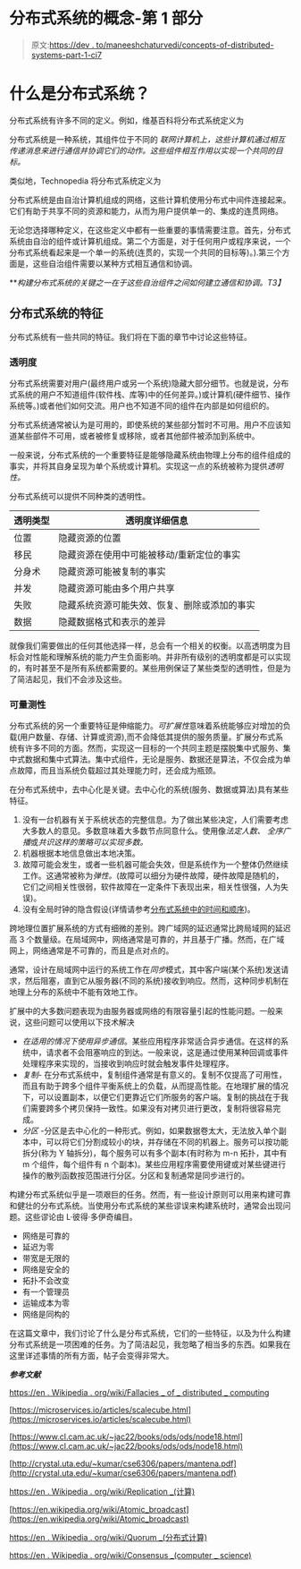 # 分布式系统的概念-第 1 部分

> 原文:[https://dev . to/maneeshchaturvedi/concepts-of-distributed-systems-part-1-ci7](https://dev.to/maneeshchaturvedi/concepts-of-distributed-systems-part-1-ci7)

# 什么是分布式系统？

分布式系统有许多不同的定义。例如，维基百科将分布式系统定义为

分布式系统是一种系统，其组件位于不同的 *联网计算机上，这些计算机通过相互传递消息来进行通信并协调它们的动作。这些组件相互作用以实现一个共同的目标。*

类似地，Technopedia 将分布式系统定义为

分布式系统是由自治计算机组成的网络，这些计算机使用分布式中间件连接起来。它们有助于共享不同的资源和能力，从而为用户提供单一的、集成的连贯网络。

无论您选择哪种定义，在这些定义中都有一些重要的事情需要注意。首先，分布式系统由自治的组件或计算机组成。第二个方面是，对于任何用户或程序来说，一个分布式系统看起来是一个单一的系统(连贯的，实现一个共同的目标等)。).第三个方面是，这些自治组件需要以某种方式相互通信和协调。

***构建分布式系统的关键之一在于这些自治组件之间如何建立通信和协调。*T3】**

## 分布式系统的特征

分布式系统有一些共同的特征。我们将在下面的章节中讨论这些特征。

### 透明度

分布式系统需要对用户(最终用户或另一个系统)隐藏大部分细节。也就是说，分布式系统的用户不知道组件(软件栈、库等)中的任何差异。)或计算机(硬件细节、操作系统等。)或者他们如何交流。用户也不知道不同的组件在内部是如何组织的。

分布式系统通常被认为是可用的，即使系统的某些部分暂时不可用。用户不应该知道某些部件不可用，或者被修复或移除，或者其他部件被添加到系统中。

一般来说，分布式系统的一个重要特征是能够隐藏系统由物理上分布的组件组成的事实，并将其自身呈现为单个系统或计算机。实现这一点的系统被称为提供*透明性。*

分布式系统可以提供不同种类的透明性。

| 透明类型 | 透明度详细信息 |
| --- | --- |
| 位置 | 隐藏资源的位置 |
| 移民 | 隐藏资源在使用中可能被移动/重新定位的事实 |
| 分身术 | 隐藏资源可能被复制的事实 |
| 并发 | 隐藏资源可能由多个用户共享 |
| 失败 | 隐藏系统资源可能失效、恢复、删除或添加的事实 |
| 数据 | 隐藏数据格式和表示的差异 |

就像我们需要做出的任何其他选择一样，总会有一个相关的权衡。以高透明度为目标会对性能和理解系统的能力产生负面影响。并非所有级别的透明度都是可以实现的，有时甚至不是所有系统都需要的。某些用例保证了某些类型的透明性，但是为了简洁起见，我们不会涉及这些。

### 可量测性

分布式系统的另一个重要特征是伸缩能力。*可扩展性*意味着系统能够应对增加的负载(用户数量、存储、计算或资源),而不会降低其提供的服务质量。扩展分布式系统有许多不同的方面。然而，实现这一目标的一个共同主题是摆脱集中式服务、集中式数据和集中式算法。集中式组件，无论是服务、数据还是算法，不仅会成为单点故障，而且当系统负载超过其处理能力时，还会成为瓶颈。

在分布式系统中，去中心化是关键。去中心化的系统(服务、数据或算法)具有某些特征。

1.  没有一台机器有关于系统状态的完整信息。为了做出某些决定，人们需要考虑大多数人的意见。多数意味着大多数节点同意什么。使用像*法定人数、* *全序广播*或*共识这样的策略可以实现多数。*
2.  机器根据本地信息做出本地决策。
3.  故障可能会发生，或者一些机器可能会失效，但是系统作为一个整体仍然继续工作。这通常被称为*弹性。*(故障可以细分为硬件故障，硬件故障是随机的，它们之间相关性很弱，软件故障在一定条件下表现出来，相关性很强，人为失误)。
4.  没有全局时钟的隐含假设(详情请参考[分布式系统中的时间和顺序](http://rethinkingdesign.tech/2017/12/08/time-and-order-in-distributed-systems/))。

跨地理位置扩展系统的方式有细微的差别。跨广域网的延迟通常比跨局域网的延迟高 3 个数量级。在局域网中，网络通常是可靠的，并且基于广播。然而，在广域网上，网络通常是不可靠的，而且是点对点的。

通常，设计在局域网中运行的系统工作在*同步*模式，其中客户端(某个系统)发送请求，然后阻塞，直到它从服务器(不同的系统)接收到响应。然而，这种同步机制在地理上分布的系统中不能有效地工作。

扩展中的大多数问题表现为由服务器或网络的有限容量引起的性能问题。一般来说，这些问题可以使用以下技术解决

*   *在适用的情况下使用异步通信*。某些应用程序非常适合异步通信。在这样的系统中，请求者不会阻塞响应的到达。一般来说，这是通过使用某种回调或事件处理程序来实现的，当接收到响应时就会触发事件处理程序。
*   *复制-* 在分布式系统中，复制组件通常是有意义的。复制不仅提高了可用性，而且有助于跨多个组件平衡系统上的负载，从而提高性能。在地理扩展的情况下，可以设置副本，以便它们更靠近它们所服务的客户端。复制的挑战在于我们需要跨多个拷贝保持一致性。如果没有对拷贝进行更改，复制将很容易完成。
*   *分区* -分区是去中心化的一种形式。例如，如果数据卷太大，无法放入单个副本中，可以将它们分割成较小的块，并存储在不同的机器上。服务可以按功能拆分(称为 Y 轴拆分)，每个服务可以有多个副本(有时称为 m-n 拓扑，其中有 m 个组件，每个组件有 n 个副本)。某些应用程序需要使用键或对某些键进行操作的散列函数按范围进行分区。分区和复制通常是同步进行的。

构建分布式系统似乎是一项艰巨的任务。然而，有一些设计原则可以用来构建可靠和健壮的分布式系统。当使用分布式系统的某些谬误来构建系统时，通常会出现问题。这些谬论由 L·彼得·多伊奇编目。

*   网络是可靠的
*   延迟为零
*   带宽是无限的
*   网络是安全的
*   拓扑不会改变
*   有一个管理员
*   运输成本为零
*   网络是同构的

在这篇文章中，我们讨论了什么是分布式系统，它们的一些特征，以及为什么构建分布式系统是一项困难的任务。为了简洁起见，我忽略了相当多的东西。如果我在这里详述事情的所有方面，帖子会变得非常大。

***参考文献***

[https://en . Wikipedia . org/wiki/Fallacies _ of _ distributed _ computing](https://en.wikipedia.org/wiki/Fallacies_of_distributed_computing)

[https://microservices.io/articles/scalecube.html](https://microservices.io/articles/scalecube.html)

[https://www.cl.cam.ac.uk/~jac22/books/ods/ods/node18.html](https://www.cl.cam.ac.uk/~jac22/books/ods/ods/node18.html)

[http://crystal.uta.edu/~kumar/cse6306/papers/mantena.pdf](http://crystal.uta.edu/~kumar/cse6306/papers/mantena.pdf)

[https://en . Wikipedia . org/wiki/Replication _(计算)](https://en.wikipedia.org/wiki/Replication_(computing))

[https://en.wikipedia.org/wiki/Atomic_broadcast](https://en.wikipedia.org/wiki/Atomic_broadcast)

[https://en . Wikipedia . org/wiki/Quorum _(分布式计算)](https://en.wikipedia.org/wiki/Quorum_(distributed_computing))

[https://en . Wikipedia . org/wiki/Consensus _(computer _ science)](https://en.wikipedia.org/wiki/Consensus_(computer_science))